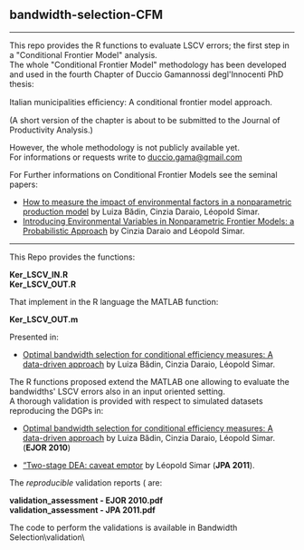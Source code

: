 ## bandwidth-selection-CFM


***
This repo provides the R functions to evaluate LSCV errors; the first step in a "Conditional Frontier Model" analysis.  
The whole "Conditional Frontier Model" methodology has been developed and used in the fourth Chapter of Duccio Gamannossi degl'Innocenti PhD thesis:

Italian municipalities efﬁciency: A conditional frontier model approach.

(A short version of the chapter is about to be submitted to the Journal of Productivity Analysis.)

However, the whole methodology is not publicly available yet.  
For informations or requests write to duccio.gama@gmail.com
 
For Further informations on Conditional Frontier Models see the seminal papers:
* [How to measure the impact of environmental factors in a nonparametric production model](http://www.sciencedirect.com/science/article/pii/S0377221712004833) by Luiza Bădin, Cinzia Daraio, Léopold Simar.
* [Introducing Environmental Variables in Nonparametric Frontier Models: a Probabilistic Approach](http://link.springer.com/article/10.1007/s11123-005-3042-8#page-1) by Cinzia Daraio and Léopold Simar.

***

This Repo provides the functions: 

**Ker_LSCV_IN.R**  
**Ker_LSCV_OUT.R**

That implement in the R language the MATLAB function:

**Ker_LSCV_OUT.m**

Presented in:

* [Optimal bandwidth selection for conditional efficiency measures: A data-driven approach](http://www.sciencedirect.com/science/article/pii/S0377221709002148) by Luiza Bădin, Cinzia Daraio, Léopold Simar.

The R functions proposed extend the MATLAB one allowing to evaluate the bandwidths' LSCV errors also in an input oriented setting.  
A thorough validation is provided with respect to simulated datasets reproducing the DGPs in:

* [Optimal bandwidth selection for conditional efficiency measures: A data-driven approach](http://www.sciencedirect.com/science/article/pii/S0377221709002148) by Luiza Bădin, Cinzia Daraio, Léopold Simar. (**EJOR 2010**)

* [“Two-stage DEA: caveat emptor](http://link.springer.com/article/10.1007/s11123-011-0230-6) by Léopold Simar (**JPA 2011**).

The *reproducible* validation reports ( are:

**validation_assessment - EJOR 2010.pdf**  
**validation_assessment - JPA 2011.pdf**

The code to perform the validations is available in Bandwidth Selection\validation\ 
